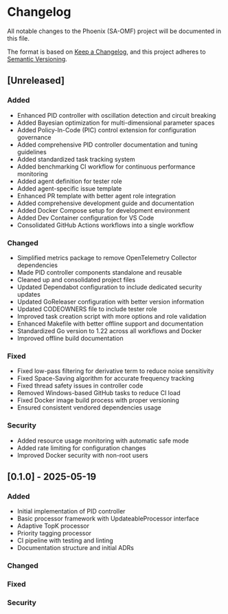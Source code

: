 # Changelog

All notable changes to the Phoenix (SA-OMF) project will be documented in this file.

The format is based on [Keep a Changelog](https://keepachangelog.com/en/1.0.0/),
and this project adheres to [Semantic Versioning](https://semver.org/spec/v2.0.0.html).

## [Unreleased]

### Added
- Enhanced PID controller with oscillation detection and circuit breaking
- Added Bayesian optimization for multi-dimensional parameter spaces
- Added Policy-In-Code (PIC) control extension for configuration governance
- Added comprehensive PID controller documentation and tuning guidelines
- Added standardized task tracking system
- Added benchmarking CI workflow for continuous performance monitoring
- Added agent definition for tester role
- Added agent-specific issue template
- Enhanced PR template with better agent role integration
- Added comprehensive development guide and documentation
- Added Docker Compose setup for development environment
- Added Dev Container configuration for VS Code
- Consolidated GitHub Actions workflows into a single workflow

### Changed
- Simplified metrics package to remove OpenTelemetry Collector dependencies
- Made PID controller components standalone and reusable
- Cleaned up and consolidated project files
- Updated Dependabot configuration to include dedicated security updates
- Updated GoReleaser configuration with better version information
- Updated CODEOWNERS file to include tester role
- Improved task creation script with more options and role validation
- Enhanced Makefile with better offline support and documentation
- Standardized Go version to 1.22 across all workflows and Docker
- Improved offline build documentation

### Fixed
- Fixed low-pass filtering for derivative term to reduce noise sensitivity
- Fixed Space-Saving algorithm for accurate frequency tracking
- Fixed thread safety issues in controller code
- Removed Windows-based GitHub tasks to reduce CI load
- Fixed Docker image build process with proper versioning
- Ensured consistent vendored dependencies usage

### Security
- Added resource usage monitoring with automatic safe mode
- Added rate limiting for configuration changes
- Improved Docker security with non-root users

## [0.1.0] - 2025-05-19

### Added
- Initial implementation of PID controller
- Basic processor framework with UpdateableProcessor interface
- Adaptive TopK processor
- Priority tagging processor
- CI pipeline with testing and linting
- Documentation structure and initial ADRs

### Changed

### Fixed

### Security